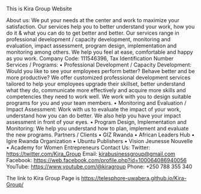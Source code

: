   This is Kira Group Website

About us:
We put your needs at the center and work to maximize your satisfaction. Our services help you to 
better understand your work, how you do it & what you can do to get better and better. Our services 
range in professional development / capacity development, monitoring and evaluation, impact 
assessment, program design, implementation and monitoring among others. We help you feel at 
ease, comfortable and happy as you work.
Company Code: 111546396, Tax Identification Number
Services / Programs:
• Professional Development / Capacity Development: Would you like to see your 
employees perform better? Behave better and be more productive? We offer customized 
professional development services tailored to help your employees upgrade their skillset, 
better understand what they do, communicate more effectively and acquire more skills and 
competencies they need to work well. We work with you to design suitable programs for you 
and your team members. 
• Monitoring and Evaluation / Impact Assessment: Work with us to evaluate the impact of 
your work, understand how you can do better. We also help you have your impact 
assessment in front of your eyes. 
• Program Design, Implementation and Monitoring: We help you understand how to plan, 
implement and evaluate the new programs.
Partners / Clients
• GIZ Rwanda
• African Leaders Hub
• Igire Rwanda Organization
• Ubuntu Publishers
• Vision Jeunesse Nouvelle
• Academy for Women Entrepreneurs
Contact Us:
Twitter: https://twitter.com/Kira_Group
Email: kirabusinessgroup@gmail.com
Facebook: https://web.facebook.com/profile.php?id=100064086940056
YouTube: https://www.youtube.com/@kiragroup
Phone: +250 788 355 340

The link to Kira Group Page is https://telesphore-uwabera.github.io/Kira-Group/

